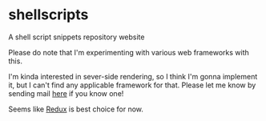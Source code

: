 # shellscripts
A shell script snippets repository website

Please do note that I'm experimenting with various web frameworks with this.

I'm kinda interested in sever-side rendering, so I think I'm gonna implement it,
but I can't find any applicable framework for that. Please let me know by
sending mail [here](mailto:yoo2001818@gmail.com) if you know one!

Seems like [Redux](https://github.com/rackt/redux) is best choice for now.
